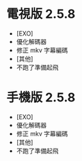 # 電視版 2.5.8

* [EXO]
* 優化解碼器
* 修正 mkv 字幕編碼
* [其他]
* 不跑了準備起飛

# 手機版 2.5.8

* [EXO]
* 優化解碼器
* 修正 mkv 字幕編碼
* [其他]
* 不跑了準備起飛